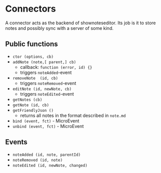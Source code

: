 # Connectors

A connector acts as the backend of shownoteseditor. Its job is it to store notes and possibly sync with a
server of some kind.

## Public functions

* `ctor (options, cb)`
* `addNote (note,[ parent,] cb)`
  * callback: `function (error, id) {}`
  * triggers `noteAdded`-event
* `removeNote  (id, cb)`
  * triggers `noteRemoved`-event
* `editNote (id, newNote, cb)`
  * triggers `noteEdited`-event
* `getNotes (cb)`
* `getNote (id, cb)`
* `getFriendlyJson ()`
  * returns all notes in the format described in `note.md`
* `bind (event, fct)` - MicroEvent
* `unbind (event, fct)` - MicroEvent


## Events

* `noteAdded (id, note, parentId)`
* `noteRemoved (id, note)`
* `noteEdited (id, newNote, changed)`
